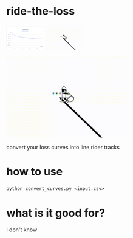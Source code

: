# ride-the-loss

<p float="left">
  <img src="/loss.png" width="100" />
  <img src="/output.gif" width="100" /> 
</p>

![gif](output.gif)

convert your loss curves into line rider tracks

# how to use 

`python convert_curves.py <input.csv>`

# what is it good for? 
i don't know 



